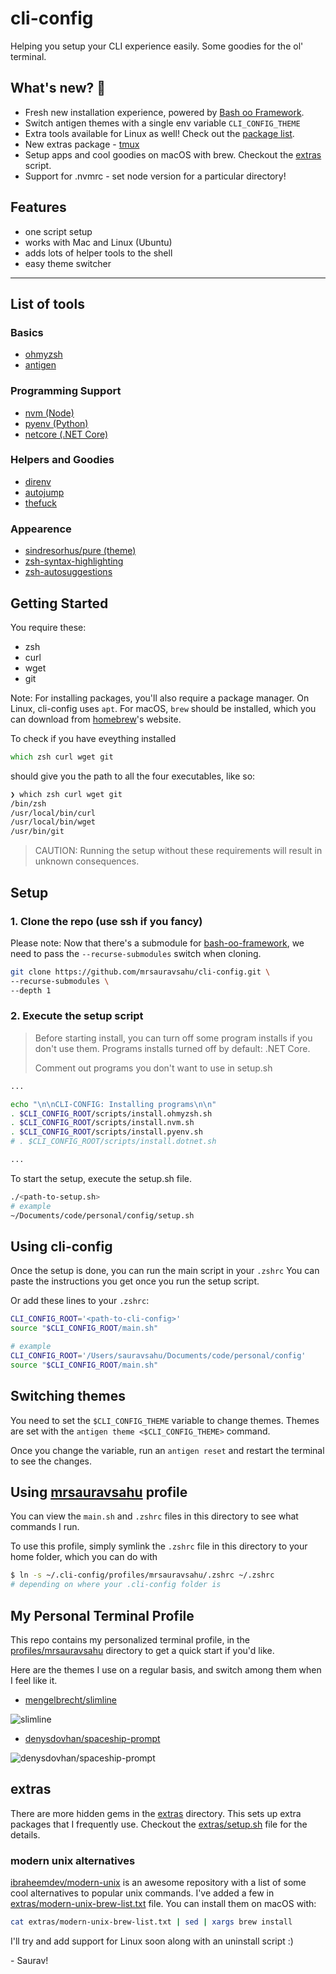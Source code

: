 # cli-config

Helping you setup your CLI experience easily. Some goodies for the ol' terminal.

## What's new? 🎉
- Fresh new installation experience, powered by [Bash oo Framework](https://github.com/niieani/bash-oo-framework).
- Switch antigen themes with a single env variable `CLI_CONFIG_THEME`
- Extra tools available for Linux as well! Check out the [package list](extras/apt-list.txt).
- New extras package - [tmux](https://github.com/tmux/tmux/wiki)
- Setup apps and cool goodies on macOS with brew. Checkout the [extras](extras/setup.sh) script.
- Support for .nvmrc - set node version for a particular directory!

## Features
- one script setup
- works with Mac and Linux (Ubuntu)
- adds lots of helper tools to the shell
- easy theme switcher

---


## List of tools 

### Basics
- [ohmyzsh](https://github.com/ohmyzsh/ohmyzsh)
- [antigen](https://github.com/zsh-users/antigen)

### Programming Support
- [nvm (Node)](https://github.com/nvm-sh/nvm)
- [pyenv (Python)](https://github.com/pyenv/pyenv)
- [netcore (.NET Core)](https://github.com/dotnet/core) 

### Helpers and Goodies
- [direnv](https://github.com/direnv/direnv)
- [autojump](https://github.com/wting/autojump)
- [thefuck](https://github.com/nvbn/thefuck)

### Appearence
- [sindresorhus/pure (theme)](https://github.com/sindresorhus/pure)
- [zsh-syntax-highlighting](https://github.com/zsh-users/zsh-syntax-highlighting)
- [zsh-autosuggestions](https://github.com/zsh-users/zsh-autosuggestions)

## Getting Started

You require these:
- zsh
- curl
- wget
- git

Note: For installing packages,  you'll also require a package manager. On Linux, cli-config  uses `apt`. For macOS, `brew` should be installed, which you can download from [homebrew](https://brew.sh/)'s website.


To check if you have eveything installed

```zsh
which zsh curl wget git
```

should give you the path to all the four executables, like so:

```zsh
❯ which zsh curl wget git
/bin/zsh
/usr/local/bin/curl
/usr/local/bin/wget
/usr/bin/git
```

> CAUTION: Running the setup without these requirements will result in unknown consequences.

## Setup

### 1. Clone the repo (use ssh if you fancy)

Please note: Now that there's a submodule for [bash-oo-framework](https://github.com/niieani/bash-oo-framework), we need to pass the `--recurse-submodules` switch when cloning. 

```zsh
git clone https://github.com/mrsauravsahu/cli-config.git \
--recurse-submodules \
--depth 1
```

### 2. Execute the setup script

> Before starting install, you can turn off some program installs if you don't use them. Programs installs turned off by default: .NET Core.
>
> Comment out programs you don't want to use in setup.sh 
```bash
...

echo "\n\nCLI-CONFIG: Installing programs\n\n"
. $CLI_CONFIG_ROOT/scripts/install.ohmyzsh.sh
. $CLI_CONFIG_ROOT/scripts/install.nvm.sh
. $CLI_CONFIG_ROOT/scripts/install.pyenv.sh
# . $CLI_CONFIG_ROOT/scripts/install.dotnet.sh

...
```

To start the setup, execute the setup.sh file.
```bash
./<path-to-setup.sh>
# example
~/Documents/code/personal/config/setup.sh
```

## Using cli-config

Once the setup is done, you can run the main script in your `.zshrc`
You can paste the instructions you get once you run the setup script.

Or add these lines to your `.zshrc`:

```bash
CLI_CONFIG_ROOT='<path-to-cli-config>'
source "$CLI_CONFIG_ROOT/main.sh"

# example
CLI_CONFIG_ROOT='/Users/sauravsahu/Documents/code/personal/config'
source "$CLI_CONFIG_ROOT/main.sh"
```

## Switching themes

You need to set the `$CLI_CONFIG_THEME` variable to change themes. Themes are set with the `antigen theme <$CLI_CONFIG_THEME>` command.

Once you change the variable, run an `antigen reset` and restart the terminal to see the changes.
## Using [mrsauravsahu](profiles/mrsauravsahu) profile

You can view the `main.sh` and `.zshrc` files in this directory to see what commands I run.

To use this profile, simply symlink the `.zshrc` file in this directory to your home folder, which you can do with

```bash
$ ln -s ~/.cli-config/profiles/mrsauravsahu/.zshrc ~/.zshrc
# depending on where your .cli-config folder is
```
## My Personal Terminal Profile

This repo contains my personalized terminal profile, in the [profiles/mrsauravsahu](./profiles/mrsauravsahu) directory to get a quick start if you'd like. 

Here are the themes I use on a regular basis, and switch among them when I feel like it.

- [mengelbrecht/slimline](https://github.com/mengelbrecht/slimline)

![slimline](assets/mengelbrecht-slimline.png)

- [denysdovhan/spaceship-prompt](https://github.com/denysdovhan/spaceship-prompt)

![denysdovhan/spaceship-prompt](assets/denysdovhan-spaceship-prompt.png)

## extras

There are more hidden gems in the [extras](extras) directory. This sets up extra packages that I frequently use. Checkout the [extras/setup.sh](extras/setup.sh) file for the details.

### modern unix alternatives

[ibraheemdev/modern-unix](https://github.com/ibraheemdev/modern-unix) is an awesome repository with a list of some cool alternatives to popular unix commands. I've added a few in [extras/modern-unix-brew-list.txt](extras/modern-unix-brew-list.txt) file. You can install them on macOS with:
```bash
cat extras/modern-unix-brew-list.txt | sed | xargs brew install
``` 
I'll try and add support for Linux soon along with an uninstall script :)

\- Saurav!